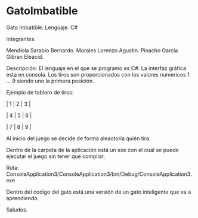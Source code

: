 GatoImbatible
=============

Gato Imbatible. Lenguaje. C#


Integrantes: 

Mendiola Sarabio Bernardo.
Morales Lorenzo Agustin.
Pinacho Garcia Gibran Eleacid.


Descripción: El lenguaje en el que se programo es C#.
La interfaz gráfica esta en consola. 
Los tiros son proporcionados con los valores numericos 1 ... 9 siendo uno la primera posición.

Ejemplo de tablero de tiros:

| 1 | 2 | 3 |

| 4 | 5 | 6 |

| 7 | 8 | 9 |


Al inicio del juego se decide de forma aleaotoria quién tira. 

Dentro de la carpeta de la aplicación está un exe con el cual se puede ejecutar el juego sin tener que compilar.

Ruta: ConsoleApplication3/ConsoleApplication3/bin/Debug/ConsoleApplication3.exe

Dentro del codigo del gato está una versión de un gato inteligente que va a aprendiendo.

Saludos.


